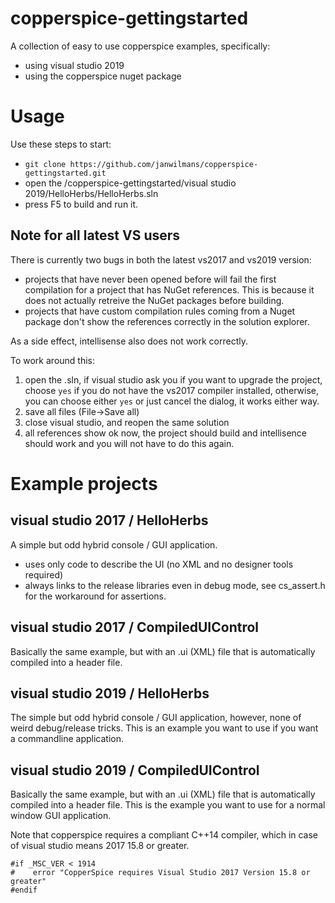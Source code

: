 # copperspice-gettingstarted
A collection of easy to use copperspice examples, specifically:
* using visual studio 2019
* using the copperspice nuget package

# Usage

Use these steps to start:

* `git clone https://github.com/janwilmans/copperspice-gettingstarted.git` 
* open the /copperspice-gettingstarted/visual studio 2019/HelloHerbs/HelloHerbs.sln 
* press F5 to build and run it. 

## Note for all latest VS users
There is currently two bugs in both the latest vs2017 and vs2019 version:

* projects that have never been opened before will fail the first compilation for a project that has NuGet references. This is because it does not actually retreive the NuGet packages before building.
* projects that have custom compilation rules coming from a Nuget package don't show the references correctly in the solution explorer.

As a side effect, intellisense also does not work correctly.

To work around this:
1) open the .sln, if visual studio ask you if you want to upgrade the project, choose `yes` if you do not have the vs2017 compiler installed, otherwise, you can choose either `yes` or just cancel the dialog, it works either way.
2) save all files (File->Save all)
3) close visual studio, and reopen the same solution
4) all references show ok now, the project should build and intellisence should work and you will not have to do this again.

# Example projects
## visual studio 2017 / HelloHerbs
A simple but odd hybrid console / GUI application.
- uses only code to describe the UI (no XML and no designer tools required)
- always links to the release libraries even in debug mode, see cs_assert.h for the workaround for assertions.

## visual studio 2017 / CompiledUIControl
Basically the same example, but with an .ui (XML) file that is automatically compiled into a header file.

## visual studio 2019 / HelloHerbs
The simple but odd hybrid console / GUI application, however, none of weird debug/release tricks.
This is an example you want to use if you want a commandline application.

## visual studio 2019 / CompiledUIControl
Basically the same example, but with an .ui (XML) file that is automatically compiled into a header file.
This is the example you want to use for a normal window GUI application.

Note that copperspice requires a compliant C++14 compiler, which in case of visual studio means 2017 15.8 or greater.

```
#if _MSC_VER < 1914
#    error "CopperSpice requires Visual Studio 2017 Version 15.8 or greater"
#endif
```

